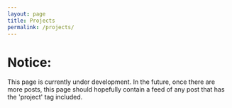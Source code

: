 ```yaml
---
layout: page
title: Projects
permalink: /projects/
---
```


# Notice:

This page is currently under development. In the future, once there are more posts, this page should hopefully contain a feed of any post that has the 'project' tag included.

